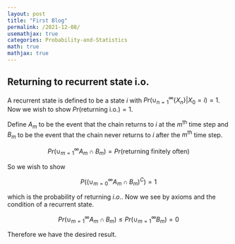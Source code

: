 ```yaml
---
layout: post
title: "First Blog"
permalink: /2021-12-08/
usemathjax: true
categories: Probability-and-Statistics
math: true
mathjax: true
---
```


## Returning to recurrent state i.o.   

A recurrent state is defined to be a state $i$ with 
$Pr(\cup_{n=1}^{\infty}\{X_n\}|X_0=i)=1$. Now we wish to show 
$Pr(\text{returning i.o.})=1$. 

Define $A_m$ to be the event that the chain returns to $i$ at the $m^{\text{th}}$ time step and $B_m$ to be the event that the chain never returns to $i$ after the $m^{\text{th}}$ time step.  

$$Pr(\cup_{m=1}^{\infty} A_m \cap B_m)=Pr(\text{returning finitely often})$$  

So we wish to show   

$$P\left( \left(\cup_{m=0}^\infty A_m \cap B_m \right)^C \right) =1$$  

which is the probability of returning $i.o.$. Now we see by axioms and the condition of a recurrent state.  

$$Pr(\cup_{m=1}^{\infty} A_m \cap B_m) \leq Pr(\cup_{m=1}^{\infty} B_m)=0$$  

Therefore we have the desired result. 